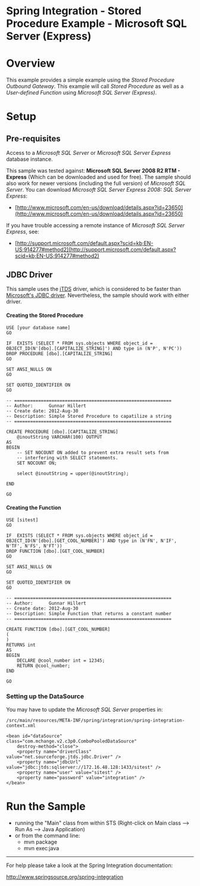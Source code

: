 Spring Integration - Stored Procedure Example - Microsoft SQL Server (Express)
================================================================================

# Overview

This example provides a simple example using the *Stored Procedure Outbound Gateway*. This example will call *Stored Procedure* as well as a *User-defined Function* using *Microsoft SQL Server (Express)*.

# Setup

## Pre-requisites

Access to a *Microsoft SQL Server* or *Microsoft SQL Server Express* database instance.

This sample was tested against: **Microsoft SQL Server 2008 R2 RTM - Express** (Which can be downloaded and used for free). The sample should also work for newer versions (including the full version) of *Microsoft SQL Server*. You can download *Microsoft SQL Server Express 2008: SQL Server Express*:

* [http://www.microsoft.com/en-us/download/details.aspx?id=23650](http://www.microsoft.com/en-us/download/details.aspx?id=23650)

If you have trouble accessing a remote instance of *Microsoft SQL Server Express*, see:

* [http://support.microsoft.com/default.aspx?scid=kb;EN-US;914277#method2](http://support.microsoft.com/default.aspx?scid=kb;EN-US;914277#method2)

## JDBC Driver

This sample uses the [jTDS](http://jtds.sourceforge.net) driver, which is considered to be faster than [Microsoft's JDBC driver](http://msdn.microsoft.com/en-us/sqlserver/aa937724.aspx). Nevertheless, the sample should work with either driver.

#### Creating the Stored Procedure

	USE [your database name]
	GO

	IF  EXISTS (SELECT * FROM sys.objects WHERE object_id = OBJECT_ID(N'[dbo].[CAPITALIZE_STRING]') AND type in (N'P', N'PC'))
	DROP PROCEDURE [dbo].[CAPITALIZE_STRING]
	GO

	SET ANSI_NULLS ON
	GO

	SET QUOTED_IDENTIFIER ON
	GO

	-- ===========================================================
	-- Author:		Gunnar Hillert
	-- Create date: 2012-Aug-30
	-- Description:	Simple Stored Procedure to capatilize a string
	-- ===========================================================

	CREATE PROCEDURE [dbo].[CAPITALIZE_STRING]
		@inoutString VARCHAR(100) OUTPUT
	AS
	BEGIN
		-- SET NOCOUNT ON added to prevent extra result sets from
		-- interfering with SELECT statements.
		SET NOCOUNT ON;

		select @inoutString = upper(@inoutString);

	END

	GO

#### Creating the Function

	USE [sitest]
	GO

	IF  EXISTS (SELECT * FROM sys.objects WHERE object_id = OBJECT_ID(N'[dbo].[GET_COOL_NUMBER]') AND type in (N'FN', N'IF', N'TF', N'FS', N'FT'))
	DROP FUNCTION [dbo].[GET_COOL_NUMBER]
	GO

	SET ANSI_NULLS ON
	GO

	SET QUOTED_IDENTIFIER ON
	GO

	-- ===========================================================
	-- Author:		Gunnar Hillert
	-- Create date: 2012-Aug-30
	-- Description:	Simple Function that returns a constant number
	-- ===========================================================

	CREATE FUNCTION [dbo].[GET_COOL_NUMBER]
	(
	)
	RETURNS int
	AS
	BEGIN
		DECLARE @cool_number int = 12345;
		RETURN @cool_number;
	END

	GO

### Setting up the DataSource

You may have to update the *Microsoft SQL Server* properties in:

    /src/main/resources/META-INF/spring/integration/spring-integration-context.xml

	<bean id="dataSource" class="com.mchange.v2.c3p0.ComboPooledDataSource"
		destroy-method="close">
		<property name="driverClass" value="net.sourceforge.jtds.jdbc.Driver" />
		<property name="jdbcUrl" value="jdbc:jtds:sqlserver://172.16.48.128:1433/sitest" />
		<property name="user" value="sitest" />
		<property name="password" value="integration" />
	</bean>


# Run the Sample

* running the "Main" class from within STS (Right-click on Main class --> Run As --> Java Application)
* or from the command line:
    - mvn package
    - mvn exec:java

--------------------------------------------------------------------------------

For help please take a look at the Spring Integration documentation:

http://www.springsource.org/spring-integration

